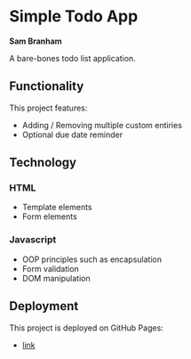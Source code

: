 # Simple Todo App

**Sam Branham**

A bare-bones todo list application.

## Functionality

This project features:

- Adding / Removing multiple custom entiries
- Optional due date reminder

## Technology

### HTML

- Template elements
- Form elements

### Javascript

- OOP principles such as encapsulation
- Form validation
- DOM manipulation

## Deployment

This project is deployed on GitHub Pages:

- [link](https://00h00w.github.io/se_project_todo-app/)

